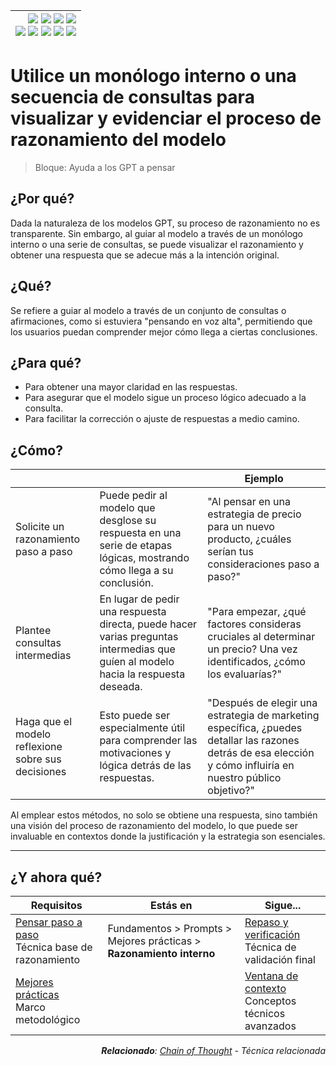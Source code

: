 <div align=right>

|[![](https://img.shields.io/badge/-Inicio-FFF?style=flat&logo=Emlakjet&logoColor=black)](/README.md) [![](https://img.shields.io/badge/-Introducción-FFF?style=flat&logo=abbrobotstudio&logoColor=black)](/documentos/intro.md) [![](https://img.shields.io/badge/-Modelos_de_lenguaje-FFF?style=flat&logo=LiveChat&logoColor=black)](/documentos/LLMs.md) [![](https://img.shields.io/badge/-Panorámica-FFF?style=flat&logo=openstreetmap&logoColor=black)](/documentos/panoramica.md)<br>  [![](https://img.shields.io/badge/-Prompts-FFF?style=flat&logo=Proton&logoColor=black)](/documentos/prompts/README.md) [![](https://img.shields.io/badge/-Ing,_de_prompts-FFF?style=flat&logo=googleearthengine&logoColor=black)](/documentos/ingenieriaDePrompts/README.md) [![](https://img.shields.io/badge/-Patrones-FFF?style=flat&logo=textpattern&logoColor=black)](/documentos/ingenieriaDePrompts/patrones/README.md) [![](https://img.shields.io/badge/8vP-FFF?style=flat&logo=v8&logoColor=black)](/documentos/prompts/mejoresPracticas/8virtudesDelPrompting.md) [![](https://img.shields.io/badge/-Casos_de_uso-FFF?style=flat&logo=gitbook&logoColor=black)](/documentos/casosDeUso/README.md)|
|-:|

</div>

# Utilice un monólogo interno o una secuencia de consultas para visualizar y evidenciar el proceso de razonamiento del modelo

> Bloque: Ayuda a los GPT a pensar

## ¿Por qué?

Dada la naturaleza de los modelos GPT, su proceso de razonamiento no es transparente. Sin embargo, al guiar al modelo a través de un monólogo interno o una serie de consultas, se puede visualizar el razonamiento y obtener una respuesta que se adecue más a la intención original.

## ¿Qué?

Se refiere a guiar al modelo a través de un conjunto de consultas o afirmaciones, como si estuviera "pensando en voz alta", permitiendo que los usuarios puedan comprender mejor cómo llega a ciertas conclusiones.

## ¿Para qué?

- Para obtener una mayor claridad en las respuestas.
- Para asegurar que el modelo sigue un proceso lógico adecuado a la consulta.
- Para facilitar la corrección o ajuste de respuestas a medio camino.

## ¿Cómo?

|||Ejemplo|
|-|-|-|
|Solicite un razonamiento paso a paso|Puede pedir al modelo que desglose su respuesta en una serie de etapas lógicas, mostrando cómo llega a su conclusión.|"Al pensar en una estrategia de precio para un nuevo producto, ¿cuáles serían tus consideraciones paso a paso?"
Plantee consultas intermedias|En lugar de pedir una respuesta directa, puede hacer varias preguntas intermedias que guíen al modelo hacia la respuesta deseada.|"Para empezar, ¿qué factores consideras cruciales al determinar un precio? Una vez identificados, ¿cómo los evaluarías?"
Haga que el modelo reflexione sobre sus decisiones|Esto puede ser especialmente útil para comprender las motivaciones y lógica detrás de las respuestas.|"Después de elegir una estrategia de marketing específica, ¿puedes detallar las razones detrás de esa elección y cómo influiría en nuestro público objetivo?"

Al emplear estos métodos, no solo se obtiene una respuesta, sino también una visión del proceso de razonamiento del modelo, lo que puede ser invaluable en contextos donde la justificación y la estrategia son esenciales.

---

## ¿Y ahora qué?

<div align=right>

|Requisitos|Estás en|Sigue...|
|-|-|-|
|[Pensar paso a paso](piensaGPT.md)<br>Técnica base de razonamiento|Fundamentos > Prompts > Mejores prácticas > **Razonamiento interno**|[Repaso y verificación](repasaGPT.md)<br>Técnica de validación final
|[Mejores prácticas](README.md)<br>Marco metodológico||[Ventana de contexto](../ventanaDeContexto.md)<br>Conceptos técnicos avanzados

<i>**Relacionado**: [Chain of Thought](../../ingenieriaDePrompts/chainOfThought.md) - Técnica relacionada

</div>